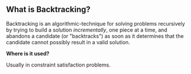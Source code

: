 ## What is Backtracking?

Backtracking is an algorithmic-technique for solving problems recursively by trying to build a solution *incrementally*, one piece at a time, and abandons a candidate (or "backtracks") as soon as it determines that the candidate cannot possibly result in a valid solution.

**Where is it used?**

Usually in constraint satisfaction problems.
